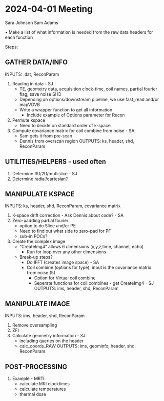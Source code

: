 # 2024-04-01 Meeting
Sara Johnson
Sam Adams

•	Make a list of what information is needed from the raw data headers for each function 

Steps: 

## GATHER DATA/INFO
INPUTS: .dat, ReconParam
1. Reading in data - SJ
   - TE, geometry data, acquisition clock-time, coil names, partial fourier flag, save noise SHD
   - Depending on options/downstream pipeline, we use fast_read and/or mapVDVB
   - Write a wrapper function to get all information
     - Include example of Options parameter for Recon
2. Permute kspace
   - Need to decide on standard order of k-space
3. Compute covariance matrix for coil combine from noise - SA
   - Sam gets it from pre-scan
   - Dennis from overscan region
OUTPUTS: ks, header, shd, ReconParam

## UTILITIES/HELPERS - used often
1.	Determine 3D/2D/mutlislice - SJ
2.	Determine radial/cartesian?

## MANIPULATE KSPACE
INPUTS: ks, header, shd, ReconParam, covariance matrix
1. K-space drift correction - Ask Dennis about code? - SA
2. Zero-padding partial fourier 
   - option to do Slice and/or PE
   - Need to find out what side to zero-pad for PF
   - sub-in POCs?
3. Create the complex image
   - “CreateImg4” allows 6 dimensions (x,y,z,time, channel, echo)
     - Run for loop over any other dimensions
   - Break-up steps?
     - Do IFFT (creates image space) - SA
     - Coil combine (options for type), input is the covariance matrix from noise (5)
       - Option for Virtual coil combine
       - Seperate functions for coil combines - get CreateImg4 - SJ
OUTPUTS: ims, header, shd, ReconParam

## MANIPULATE IMAGE
INPUTS: ims, header, shd, ReconParam
1. Remove oversampling 
2. ZFI
3. Calculate geometry information - SJ
   - including queries on the header
   - calc_coords_RAW
OUTPUTS: ims, geominfo, header, shd, ReconParam

## POST-PROCESSING
1. Example - MRTI
   - calculate MRI clocktimes
   - calculate temperatures
   - thermal dose 
